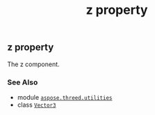 ﻿---
title: z property
second_title: Aspose.3D for Python via .NET API References
description: 
type: docs
weight: 200
url: /aspose.threed.utilities/vector3/z/
is_root: false
---

## z property


The z component.

### See Also
* module [`aspose.threed.utilities`](../../)
* class [`Vector3`](/3d/python-net/aspose.threed.utilities/vector3)
